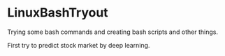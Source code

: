 # LinuxBashTryout

Trying some bash commands and creating bash scripts and other things.

First try to predict stock market by deep learning.
